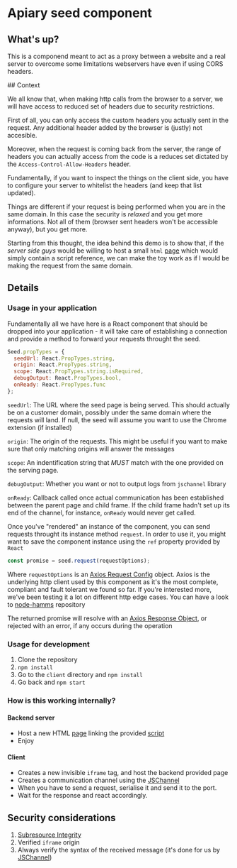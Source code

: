 # Apiary seed component

## What's up?

This is a componend meant to act as a proxy between a website and a real server
to overcome some limitations webservers have even if using CORS headers.

## Context

We all know that, when making http calls from the browser to a server, we will
have access to reduced set of headers due to security restrictions.

First of all, you can only access the custom headers you actually sent in the
request. Any additional header added by the browser is (justly) not accesible.

Moreover, when the request is coming back from the server, the range of headers
you can actually access from the code is a reduces set dictated by the
`Access-Control-Allow-Headers` header.

Fundamentally, if you want to inspect the things on the client side, you have
to configure your server to whitelist the headers (and keep that list updated).

Things are different if your request is being performed when you are in the same
domain. In this case the security is *relaxed* and you get more informations. Not
all of them (browser sent headers won't be accessible anyway), but you get more.

Starting from this thought, the idea behind this demo is to show that, if the
*server side guys* would be willing to host a small `html` [page][1] which would
simply contain a script reference, we can make the toy work as if I would be
making the request from the same domain.

## Details

### Usage in your application
Fundamentally all we have here is a React component that should be dropped into
your application - it will take care of establishing a connection and provide
a method to forward your requests throught the seed.

```javascript
Seed.propTypes = {
  seedUrl: React.PropTypes.string,
  origin: React.PropTypes.string,
  scope: React.PropTypes.string.isRequired,
  debugOutput: React.PropTypes.bool,
  onReady: React.PropTypes.func
};
```

`seedUrl`: The URL where the seed page is being served. This should actually be
on a customer domain, possibly under the same domain where the requests will land.
If null, the seed will assume you want to use the Chrome extension (if installed)

`origin`: The origin of the requests. This might be useful if you want to make sure
that only matching origins will answer the messages

`scope`: An indentification string that *MUST* match with the one provided on the
serving page.

`debugOutput`: Whether you want or not to output logs from `jschannel` library

`onReady`: Callback called once actual communication has been established between
the parent page and child frame. If the child frame hadn't set up its end of the
channel, for instance, `onReady` would never get called.

Once you've "rendered" an instance of the component, you can send requests throught
its instance method `request`. In order to use it, you might want to save the
component instance using the `ref` property provided by `React`

```javascript
const promise = seed.request(requestOptions);
```

Where `requestOptions` is an [Axios Request Config][7] object. Axios is the
underlying http client used by this component as it's the most complete,
compliant and fault tolerant we found so far. If you're interested more, we've
been testing it a lot on different http edge cases. You can have a look to
[node-hamms][8] repository

The returned promise will resolve with an [Axios Response Object][9], or rejected
with an error, if any occurs during the operation

### Usage for development

1. Clone the repository
2. `npm install`
3. Go to the `client` directory and `npm install`
4. Go back and `npm start`

### How is this working internally?

#### Backend server
- Host a new HTML [page][1] linking the provided [script][2]
- Enjoy

#### Client
- Creates a new invisible `iframe` tag, and host the backend provided page
- Creates a communication channel using the [JSChannel][5]
- When you have to send a request, serialise it and send it to the port.
- Wait for the response and react accordingly.

## Security considerations
1. [Subresource Integrity][6]
2. Verified `iframe` origin
3. Always verify the syntax of the received message (it's done for us by [JSChannel][3])

[1]: https://github.com/apiaryio/apiary-console-seed/blob/master/serve-seed.ejs
[2]: https://github.com/apiaryio/apiary-console-seed/blob/master/client/public/apiary-customer-seed.js
[3]: https://developer.mozilla.org/en-US/docs/Web/API/Channel_Messaging_API
[5]: https://github.com/mozilla/jschannel
[6]: https://developer.mozilla.org/en-US/docs/Web/Security/Subresource_Integrity
[7]: https://github.com/mzabriskie/axios#request-config
[8]: https://github.com/apiaryio/node-hamms
[9]: https://github.com/mzabriskie/axios#response-schema

